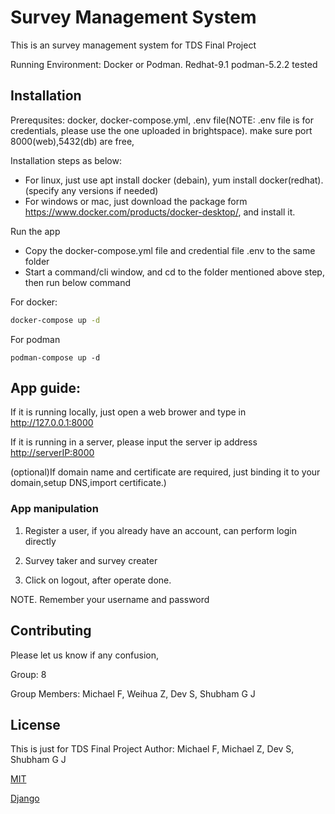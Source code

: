 # Survey Management System

This is an survey management system for TDS Final Project

Running Environment: Docker or Podman. Redhat-9.1 podman-5.2.2 tested

## Installation

Prerequsites: docker, docker-compose.yml, .env file(NOTE: .env file is for credentials, please use the one uploaded in brightspace). make sure port 8000(web),5432(db) are free,

Installation steps as below:
 - For linux, just use apt install docker (debain), yum install docker(redhat).(specify any versions if needed)
 - For windows or mac, just download the package form https://www.docker.com/products/docker-desktop/, and install it.
   
 Run the app
 - Copy the docker-compose.yml file and credential file .env to the same folder
 - Start a command/cli window, and cd to the folder mentioned above step, then run below command
   
For docker:
```bash
docker-compose up -d
```
For podman
```
podman-compose up -d
```

## App guide:

If it is running locally, just open a web brower and type in <http://127.0.0.1:8000>

If it is running in a server, please input the server ip address <http://serverIP:8000>

(optional)If domain name and certificate are required, just binding it to your domain,setup DNS,import certificate.)

### App manipulation

1. Register a user, if you already have an account, can perform login directly

2. Survey taker and survey creater

3. Click on logout, after operate done. 

NOTE. Remember your username and password


## Contributing

Please let us know if any confusion, 

Group: 8

Group Members: Michael F, Weihua Z, Dev S, Shubham G J

## License
This is just for TDS Final Project
Author: Michael F, Michael Z, Dev S, Shubham G J

[MIT](https://choosealicense.com/licenses/mit/)

[Django](https://docs.djangoproject.com/zh-hans/5.0/py-modindex/)
